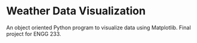 # Weather Data Visualization 

An object oriented Python program to visualize data using Matplotlib. Final project for ENGG 233.
